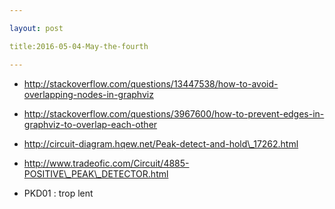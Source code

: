 ```yaml
---

layout: post

title:2016-05-04-May-the-fourth

---
```



-   http://stackoverflow.com/questions/13447538/how-to-avoid-overlapping-nodes-in-graphviz
-   http://stackoverflow.com/questions/3967600/how-to-prevent-edges-in-graphviz-to-overlap-each-other

-   http://circuit-diagram.hqew.net/Peak-detect-and-hold\_17262.html

-   http://www.tradeofic.com/Circuit/4885-POSITIVE\_PEAK\_DETECTOR.html
-   PKD01 : trop lent

